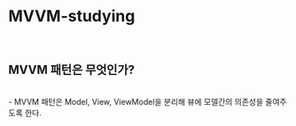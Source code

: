 # MVVM-studying<br><br>
<h2>MVVM 패턴은 무엇인가?</h2><br>
- MVVM 패턴은 Model, View, ViewModel을 분리해 뷰에 모델간의 의존성을 줄여주도록 한다.

